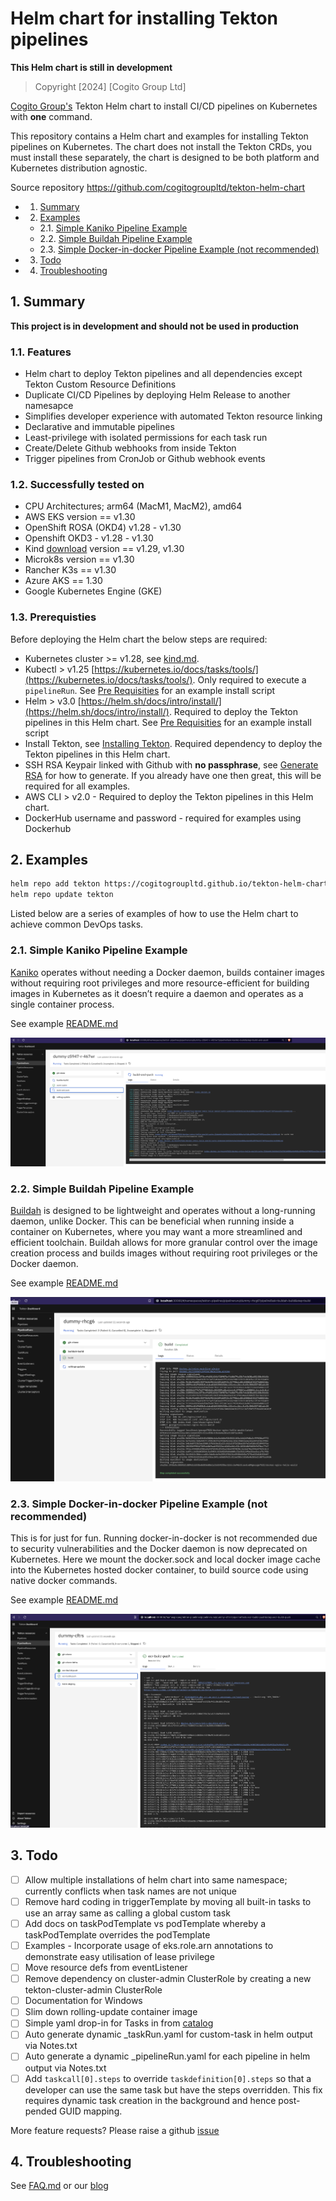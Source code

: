# Helm chart for installing Tekton pipelines 

**This Helm chart is still in development**

> Copyright [2024] [Cogito Group Ltd]

[Cogito Group's](https://cogitogroup.co.uk) Tekton Helm chart to install CI/CD pipelines on Kubernetes with **one** command.

This repository contains a Helm chart and examples for installing Tekton pipelines on Kubernetes. The chart does not install the Tekton CRDs, you must install these separately, the chart is designed to be both platform and Kubernetes distribution agnostic.

Source repository https://github.com/cogitogroupltd/tekton-helm-chart



<!-- vscode-markdown-toc -->
* 1. [Summary](#Summary)
* 2. [Examples](#Examples)
	* 2.1. [Simple Kaniko Pipeline Example](#SimpleKanikoPipelineExample)
	* 2.2. [Simple Buildah Pipeline Example](#SimpleBuildahPipelineExample)
	* 2.3. [Simple Docker-in-docker Pipeline Example (not recommended)](#SimpleDocker-in-dockerPipelineExamplenotrecommended)
* 3. [Todo](#Todo)
* 4. [Troubleshooting](#Troubleshooting)

<!-- vscode-markdown-toc-config
	numbering=true
	autoSave=true
	/vscode-markdown-toc-config -->
<!-- /vscode-markdown-toc -->

##  1. <a name='Summary'></a>Summary

**This project is in development and should not be used in production**


###  1.1. <a name='Features'></a>Features

- Helm chart to deploy Tekton pipelines and all dependencies except Tekton Custom Resource Definitions
- Duplicate CI/CD Pipelines by deploying Helm Release to another namesapce  
- Simplifies developer experience with automated Tekton resource linking  
- Declarative and immutable pipelines 
- Least-privilege with isolated permissions for each task run
- Create/Delete Github webhooks from inside Tekton
- Trigger pipelines from CronJob or Github webhook events


###  1.2. <a name='Successfullytestedon'></a>Successfully tested on

- CPU Architectures; arm64 (MacM1, MacM2), amd64
- AWS EKS version == v1.30
- OpenShift ROSA (OKD4) v1.28 - v1.30
- Openshift OKD3 - v1.28 - v1.30
- Kind [download](https://kind.sigs.k8s.io/) version == v1.29, v1.30
- Microk8s version == v1.30
- Rancher K3s == v1.30
- Azure AKS == 1.30
- Google Kubernetes Engine (GKE)

###  1.3. <a name='Prerequisties'></a>Prerequisties

Before deploying the Helm chart the below steps are required:

- Kubernetes cluster >= v1.28, see [kind.md](./docs/kind.md).
- Kubectl > v1.25 [https://kubernetes.io/docs/tasks/tools/](https://kubernetes.io/docs/tasks/tools/). Only required to execute a `pipelineRun`. See [Pre Requisities](./docs/prereqs.md) for an example install script
- Helm > v3.0 [https://helm.sh/docs/intro/install/](https://helm.sh/docs/intro/install/). Required to deploy the Tekton pipelines in this Helm chart. See [Pre Requisities](./docs/prereqs.md) for an example install script
- Install Tekton, see [Installing Tekton](./docs/installing_tekton.md). Required dependency to deploy the Tekton pipelines in this Helm chart.
- SSH RSA Keypair linked with Github with **no passphrase**, see [Generate RSA](./docs/generate_rsa.md) for how to generate. If you already have one then great, this will be required for all examples.
- AWS CLI > v2.0 - Required to deploy the Tekton pipelines in this Helm chart.
- DockerHub username and password - required for examples using Dockerhub


##  2. <a name='Examples'></a>Examples 


```bash
helm repo add tekton https://cogitogroupltd.github.io/tekton-helm-chart
helm repo update tekton
```

Listed below are a series of examples of how to use the Helm chart to achieve common DevOps tasks. 


###  2.1. <a name='SimpleKanikoPipelineExample'></a>Simple Kaniko Pipeline Example 

[Kaniko](https://github.com/GoogleContainerTools/kaniko)  operates without needing a Docker daemon, builds container images without requiring root privileges and more resource-efficient for building images in Kubernetes as it doesn’t require a daemon and operates as a single container process.

See example [README.md](./examples/kaniko-build-deploy/README.md)

![](./examples/kaniko-build-deploy/2022-10-17-23-36-33.png)

###  2.2. <a name='SimpleBuildahPipelineExample'></a>Simple Buildah Pipeline Example

[Buildah](https://buildah.io/) is designed to be lightweight and operates without a long-running daemon, unlike Docker. This can be beneficial when running inside a container on Kubernetes, where you may want a more streamlined and efficient toolchain. Buildah allows for more granular control over the image creation process and builds images without requiring root privileges or the Docker daemon.


See example [README.md](./examples/buildah-build-deploy/README.md)

![](./examples/buildah-build-deploy/2022-10-18-00-06-27.png)



###  2.3. <a name='SimpleDocker-in-dockerPipelineExamplenotrecommended'></a>Simple Docker-in-docker Pipeline Example (not recommended)

This is for just for fun. Running docker-in-docker is not recommended due to security vulnerabilities and the Docker daemon is now deprecated on Kubernetes. Here we mount the docker.sock and local docker image cache into the Kubernetes hosted docker container, to build source code using native docker commands. 

See example [README.md](./examples/dind-ecr-build-deploy/README.md)


![](./examples/dind-ecr-build-deploy/2022-10-17-23-18-35.png)



##  3. <a name='Todo'></a>Todo

- [ ] Allow multiple installations of helm chart into same namespace; currently conflicts when task names are not unique
- [ ] Remove hard coding in triggerTemplate by moving all built-in tasks to use an array same as calling a global custom task
- [ ] Add docs on taskPodTemplate vs podTemplate whereby a taskPodTemplate overrides the podTemplate
- [ ] Examples - Incorporate usage of eks.role.arn annotations to demonstrate easy utilisation of lease privilege
- [ ] Move resource defs from eventListener
- [ ] Remove dependency on cluster-admin ClusterRole by creating a new tekton-cluster-admin ClusterRole
- [ ] Documentation for Windows
- [ ] Slim down rolling-update container image 
- [ ] Simple yaml drop-in for Tasks in from [catalog](https://github.com/tektoncd/catalog)
- [ ] Auto generate dynamic \_taskRun.yaml for custom-task in helm output via Notes.txt
- [ ] Auto generate a dynamic \_pipelineRun.yaml for each pipeline in helm output via Notes.txt
- [ ] Add `taskcall[0].steps` to override `taskdefinition[0].steps` so that a developer can use the same task but have the steps overridden. This fix requires dynamic task creation in the background and hence post-pended GUID mapping.

More feature requests? Please raise a github [issue](https://github.com/cogitogroupltd/tekton-helm-chart/issues)

##  4. <a name='Troubleshooting'></a>Troubleshooting

See [FAQ.md](./docs/FAQ.md) or our [blog](https://cogitogroup.co.uk/blog)
